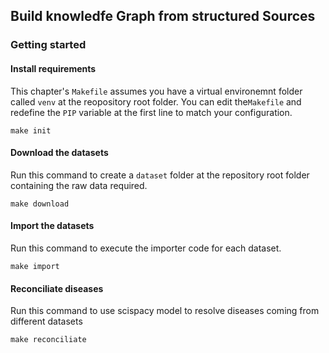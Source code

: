 ## Build knowledfe Graph from structured Sources

### Getting started

#### Install requirements
This chapter's `Makefile` assumes you have a virtual environemnt folder called `venv` 
at the reopository root folder. You can edit the`Makefile` and redefine the `PIP` variable
at the first line to match your configuration.
```shell
make init
```

#### Download the datasets
Run this command to create a `dataset` folder at the repository root folder containing 
the raw data required.
```shell
make download
```

#### Import the datasets
Run this command to execute the importer code for each dataset.
```shell
make import
```

#### Reconciliate diseases
Run this command to use scispacy model to resolve diseases coming from different datasets
```shell
make reconciliate
```